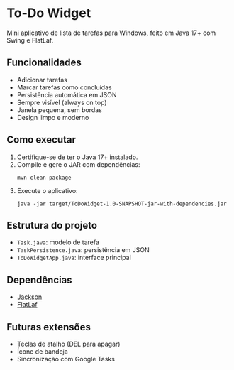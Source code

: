 # To-Do Widget

Mini aplicativo de lista de tarefas para Windows, feito em Java 17+ com Swing e FlatLaf.

## Funcionalidades
- Adicionar tarefas
- Marcar tarefas como concluídas
- Persistência automática em JSON
- Sempre visível (always on top)
- Janela pequena, sem bordas
- Design limpo e moderno

## Como executar
1. Certifique-se de ter o Java 17+ instalado.
2. Compile e gere o JAR com dependências:
   ```shell
   mvn clean package
   ```
3. Execute o aplicativo:
   ```shell
   java -jar target/ToDoWidget-1.0-SNAPSHOT-jar-with-dependencies.jar
   ```

## Estrutura do projeto
- `Task.java`: modelo de tarefa
- `TaskPersistence.java`: persistência em JSON
- `ToDoWidgetApp.java`: interface principal

## Dependências
- [Jackson](https://github.com/FasterXML/jackson)
- [FlatLaf](https://www.formdev.com/flatlaf/)

## Futuras extensões
- Teclas de atalho (DEL para apagar)
- Ícone de bandeja
- Sincronização com Google Tasks

